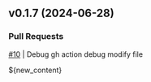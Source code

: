 ## v0.1.7 (2024-06-28)

### Pull Requests
[#10](https://github.com/RafaelMoro/test-gh-actions/pull/10) | Debug gh action
debug modify file

${new_content}
